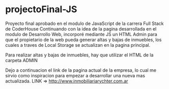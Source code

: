 # projectoFinal-JS
Proyecto final aprobado en el modulo de JavaScript de la carrera Full Stack de CoderHouse
Continuando con la idea de la pagina desarrollada en el modulo de Desarrollo Web, incorporé mediante JS un HTML Admin para que el propietario de la web pueda generar altas y bajas de inmuebles, los cuales a traves de Local Storage se actualizan en la pagina principal.

Para realizar altas y bajas de inmuebles, hay que utilizar el HTML de la carpeta ADMIN

Dejo a continuacion el link de la pagina actual de la empresa, lo cual me sirvio como inspiracion para empezar a desarrollar una nueva mas actualizada.
LINK => http://www.inmobiliariarychter.com.ar

